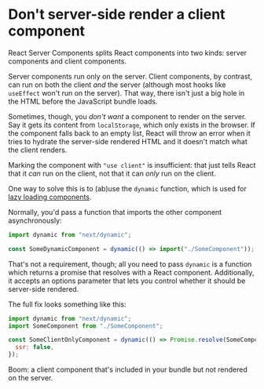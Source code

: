 # Don't server-side render a client component

React Server Components splits React components into two kinds: server components and client components.

Server components run only on the server. Client components, by contrast, can run on both the client _and_ the server (although most hooks like `useEffect` won't run on the server). That way, there isn't just a big hole in the HTML before the JavaScript bundle loads.

Sometimes, though, you _don't want_ a component to render on the server. Say it gets its content from `localStorage`, which only exists in the browser. If the component falls back to an empty list, React will throw an error when it tries to hydrate the server-side rendered HTML and it doesn't match what the client renders.

Marking the component with `"use client"` is insufficient: that just tells React that it _can_ run on the client, not that it can _only_ run on the client.

One way to solve this is to (ab)use the `dynamic` function, which is used for [lazy loading components](https://nextjs.org/docs/pages/building-your-application/optimizing/lazy-loading).

Normally, you'd pass a function that imports the other component asynchronously:

```js
import dynamic from "next/dynamic";

const SomeDynamicComponent = dynamic(() => import("./SomeComponent"));
```

That's not a requirement, though; all you need to pass `dynamic` is a function which returns a promise that resolves with a React component. Additionally, it accepts an options parameter that lets you control whether it should be server-side rendered.

The full fix looks something like this:

```js
import dynamic from "next/dynamic";
import SomeComponent from "./SomeComponent";

const SomeClientOnlyComponent = dynamic(() => Promise.resolve(SomeComponent), {
  ssr: false,
});
```

Boom: a client component that's included in your bundle but not rendered on the server.
